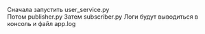 Сначала запустить user_service.py  
Потом publisher.py
Затем subscriber.py
Логи будут выводиться в консоль и файл app.log

